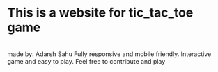 # This is a website for tic_tac_toe game
<br>
made by: Adarsh Sahu
Fully responsive  and mobile friendly.
Interactive game and  easy to play.
Feel free to contribute and play 